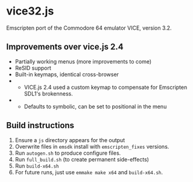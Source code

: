 # vice32.js
Emscripten port of the Commodore 64 emulator VICE, version 3.2.

## Improvements over vice.js 2.4
* Partially working menus (more improvements to come)
* ReSID support
* Built-in keymaps, identical cross-browser
* * VICE.js 2.4 used a custom keymap to compensate for Emscripten SDL1's brokenness.
* * Defaults to symbolic, can be set to positional in the menu
## Build instructions
1. Ensure a `js` directory appears for the output
1. Overwrite files in `emsdk` install with `emscripten_fixes` versions.
1. Run `autogen.sh` to produce configure files.
1. Run `full_build.sh` (to create permanent side-effects)
1. Run `build-x64.sh`
1. For future runs, just use `emmake make x64` and `build-x64.sh`. 
